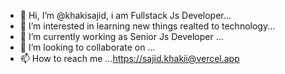- 👋 Hi, I’m @khakisajid, i am Fullstack Js Developer...
- 👀 I’m interested in learning new things realted to technology...
- 🌱 I’m currently working as Senior Js Developer ...
- 💞️ I’m looking to collaborate on ...
- 📫 How to reach me ...https://sajid.khakii@vercel.app

